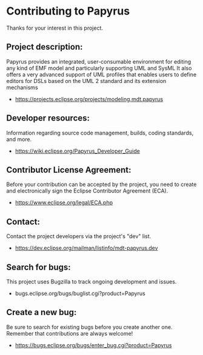 Contributing to Papyrus
======================

Thanks for your interest in this project.

Project description:
--------------------

Papyrus provides an integrated, user-consumable environment for editing any kind of EMF model and particularly supporting UML and SysML
It also offers a very advanced support of UML profiles that enables users to define editors for DSLs based on the UML 2 standard and its extension mechanisms
 
- https://projects.eclipse.org/projects/modeling.mdt.papyrus

Developer resources:
--------------------

Information regarding source code management, builds, coding standards, and more.

- https://wiki.eclipse.org/Papyrus_Developer_Guide

Contributor License Agreement:
------------------------------

Before your contribution can be accepted by the project, you need to create and electronically sign the Eclipse Contributor Agreement (ECA).

- https://www.eclipse.org/legal/ECA.php 

Contact:
--------

Contact the project developers via the project's "dev" list.

- https://dev.eclipse.org/mailman/listinfo/mdt-papyrus.dev

Search for bugs:
----------------

This project uses Bugzilla to track ongoing development and issues.

- bugs.eclipse.org/bugs/buglist.cgi?product=Papyrus

Create a new bug:
-----------------

Be sure to search for existing bugs before you create another one. Remember that contributions are always welcome!

- https://bugs.eclipse.org/bugs/enter_bug.cgi?product=Papyrus
